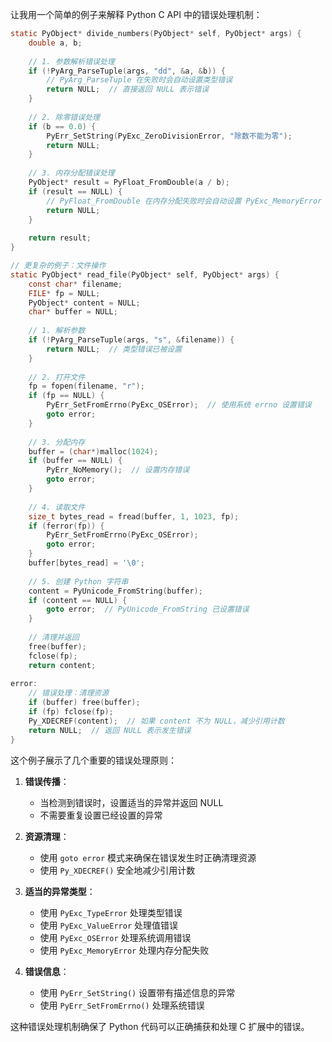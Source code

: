 

让我用一个简单的例子来解释 Python C API 中的错误处理机制：

```c
static PyObject* divide_numbers(PyObject* self, PyObject* args) {
    double a, b;
    
    // 1. 参数解析错误处理
    if (!PyArg_ParseTuple(args, "dd", &a, &b)) {
        // PyArg_ParseTuple 在失败时会自动设置类型错误
        return NULL;  // 直接返回 NULL 表示错误
    }
    
    // 2. 除零错误处理
    if (b == 0.0) {
        PyErr_SetString(PyExc_ZeroDivisionError, "除数不能为零");
        return NULL;
    }
    
    // 3. 内存分配错误处理
    PyObject* result = PyFloat_FromDouble(a / b);
    if (result == NULL) {
        // PyFloat_FromDouble 在内存分配失败时会自动设置 PyExc_MemoryError
        return NULL;
    }
    
    return result;
}

// 更复杂的例子：文件操作
static PyObject* read_file(PyObject* self, PyObject* args) {
    const char* filename;
    FILE* fp = NULL;
    PyObject* content = NULL;
    char* buffer = NULL;
    
    // 1. 解析参数
    if (!PyArg_ParseTuple(args, "s", &filename)) {
        return NULL;  // 类型错误已被设置
    }
    
    // 2. 打开文件
    fp = fopen(filename, "r");
    if (fp == NULL) {
        PyErr_SetFromErrno(PyExc_OSError);  // 使用系统 errno 设置错误
        goto error;
    }
    
    // 3. 分配内存
    buffer = (char*)malloc(1024);
    if (buffer == NULL) {
        PyErr_NoMemory();  // 设置内存错误
        goto error;
    }
    
    // 4. 读取文件
    size_t bytes_read = fread(buffer, 1, 1023, fp);
    if (ferror(fp)) {
        PyErr_SetFromErrno(PyExc_OSError);
        goto error;
    }
    buffer[bytes_read] = '\0';
    
    // 5. 创建 Python 字符串
    content = PyUnicode_FromString(buffer);
    if (content == NULL) {
        goto error;  // PyUnicode_FromString 已设置错误
    }
    
    // 清理并返回
    free(buffer);
    fclose(fp);
    return content;
    
error:
    // 错误处理：清理资源
    if (buffer) free(buffer);
    if (fp) fclose(fp);
    Py_XDECREF(content);  // 如果 content 不为 NULL，减少引用计数
    return NULL;  // 返回 NULL 表示发生错误
}
```

这个例子展示了几个重要的错误处理原则：

1. **错误传播**：
   - 当检测到错误时，设置适当的异常并返回 NULL
   - 不需要重复设置已经设置的异常

2. **资源清理**：
   - 使用 `goto error` 模式来确保在错误发生时正确清理资源
   - 使用 `Py_XDECREF()` 安全地减少引用计数

3. **适当的异常类型**：
   - 使用 `PyExc_TypeError` 处理类型错误
   - 使用 `PyExc_ValueError` 处理值错误
   - 使用 `PyExc_OSError` 处理系统调用错误
   - 使用 `PyExc_MemoryError` 处理内存分配失败

4. **错误信息**：
   - 使用 `PyErr_SetString()` 设置带有描述信息的异常
   - 使用 `PyErr_SetFromErrno()` 处理系统错误

这种错误处理机制确保了 Python 代码可以正确捕获和处理 C 扩展中的错误。
